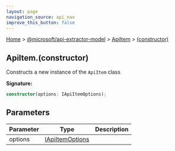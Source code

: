 ```yaml
---
layout: page
navigation_source: api_nav
improve_this_button: false
---
```



[Home](./index.md) &gt; [@microsoft/api-extractor-model](./api-extractor-model.md) &gt; [ApiItem](./api-extractor-model.apiitem.md) &gt; [(constructor)](./api-extractor-model.apiitem._constructor_.md)

## ApiItem.(constructor)

Constructs a new instance of the `ApiItem` class

<b>Signature:</b>

```typescript
constructor(options: IApiItemOptions);
```

## Parameters

|  Parameter | Type | Description |
|  --- | --- | --- |
|  options | [IApiItemOptions](./api-extractor-model.iapiitemoptions.md) |  |
